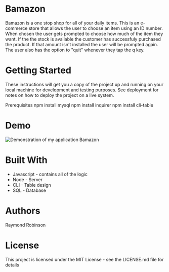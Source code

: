# Bamazon

Bamazon is a one stop shop for all of your daily items. This is an e-commerce store that allows the user to choose an item using an ID number. When chosen the user gets prompted to choose how much of the item they want. If the the stock is available the customer has successfuly purchased the product. If that amount isn't installed the user will be prompted again. The user also has the option to "quit" whenever they tap the q key.

# Getting Started
These instructions will get you a copy of the project up and running on your local machine for development and testing purposes. See deployment for notes on how to deploy the project on a live system.

Prerequisites
npm install mysql
npm install inquirer
npm install cli-table

# Demo
![Demonstration of my application Bamazon](assets/images/bamazon-demo.gif)

# Built With
* Javascript - contains all of the logic
* Node - Server
* CLI - Table design
* SQL - Database


# Authors
Raymond Robinson

# License
This project is licensed under the MIT License - see the LICENSE.md file for details
